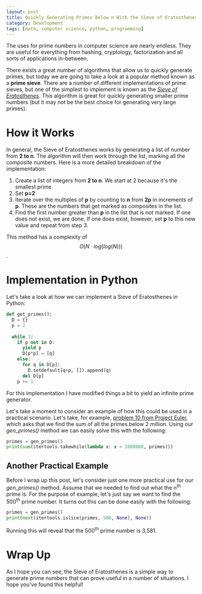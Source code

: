 ```yaml
---
layout: post
title: Quickly Generating Primes Below n With the Sieve of Eratosthenes
category: Development
tags: [math, computer science, python, programming]
---
```


The uses for prime numbers in computer science are nearly endless. They are useful for everything from hashing, cryptology, factorization and all sorts of applications in-between.

There exists a great number of algorithms that allow us to quickly generate primes, but today we are going to take a look at a popular method known as a **prime sieve**. There are a number of different implementations of prime sieves, but one of the simplest to implement is known as the *[Sieve of Eratosthenes](https://en.wikipedia.org/wiki/Sieve_of_Eratosthenes)*. This algorithm is great for quickly generating smaller prime numbers (but it may not be the best choice for generating very large primes).

# How it Works

In general, the Sieve of Eratosthenes works by generating a list of number from **2 to n**. The algorithm will then work through the list, marking all the composite numbers. Here is a more detailed breakdown of the implementation:

1. Create a list of integers from **2 to n**. We start at 2 because it's the smallest prime
2. Set **p=2**
3. Iterate over the multiples of **p** by counting to **n** from **2p** in increments of **p**. These are the numbers that get marked as composites in the list.
4. Find the first number greater than **p** in the list that is not marked. If one does not exist, we are done. If one does exist, however, set **p** to this new value and repeat from step 3. 

This method has a complexity of $$ O\left(N \cdot log\left(log\left(N\right)\right)\right) $$.

# Implementation in Python

Let's take a look at how we can implement a Sieve of Eratosthenes in Python:

```python
def get_primes():
  D = {}
  p = 2
  
  while 1:
    if p not in D:
      yield p
      D[p*p] = [q]
    else:
      for q in D[p]:
        D.setdefault[q+p, []).append(q)
      del D[p]
    p += 1
```

For this implementation I have modified things a bit to yield an infinite prime generator.

Let's take a moment to consider an example of how this could be used in a practical scenario. Let's take, for example, [problem 10 from Project Euler](https://projecteuler.net/problem=10), which asks that we find the sum of all the primes below 2 million. Using our *gen_primes()* method we can easily solve this with the following:

```python
primes = gen_primes()
print(sum(itertools.takewhile(lambda x: x < 2000000, primes)))
```

## Another Practical Example

Before I wrap up this post, let's consider just one more practical use for our *gen_primes()* method. Assume that we needed to find out what the n<sup>th</sup> prime is. For the purpose of example, let's just say we want to find the 500<sup>th</sup> prime number. It turns out this can be done easily with the following:

```python
primes = gen_primes()
print(next(itertools.islice(primes, 500, None), None))
```

Running this will reveal that the 500<sup>th</sup> prime number is 3,581. 

# Wrap Up

As I hope you can see, the Sieve of Eratosthenes is a simple way to generate prime numbers that can prove useful in a number of situations. I hope you've found this helpful! 
